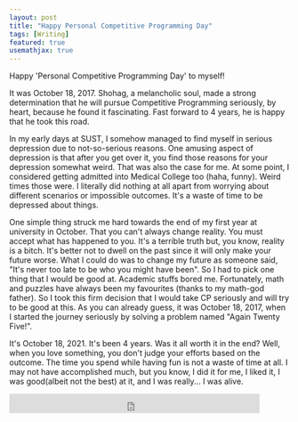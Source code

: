 ```yaml
---
layout: post
title: "Happy Personal Competitive Programming Day"
tags: [Writing]
featured: true
usemathjax: true
---
```

Happy 'Personal Competitive Programming Day' to myself!

It was October 18, 2017. Shohag, a melancholic soul, made a strong determination that he will pursue Competitive Programming seriously, by heart, because he found it fascinating. Fast forward to 4 years, he is happy that he took this road.

In my early days at SUST, I somehow managed to find myself in serious depression due to not-so-serious reasons. One amusing aspect of depression is that after you get over it, you find those reasons for your depression somewhat weird. That was also the case for me. At some point, I considered getting admitted into Medical College too (haha, funny). Weird times those were. I literally did nothing at all apart from worrying about different scenarios or impossible outcomes. It's a waste of time to be depressed about things.

One simple thing struck me hard towards the end of my first year at university in October. That you can't always change reality. You must accept what has happened to you. It's a terrible truth but, you know, reality is a bitch. It's better not to dwell on the past since it will only make your future worse.  What I could do was to change my future as someone said, "It's never too late to be who you might have been". So I had to pick one thing that I would be good at. Academic stuffs bored me. Fortunately, math and puzzles have always been my favourites (thanks to my math-god father). So I took this firm decision that I would take CP seriously and will try to be good at this. As you can already guess, it was October 18, 2017, when I started the journey seriously by solving a problem named "Again Twenty Five!". 

It's October 18, 2021. It's been 4 years. Was it all worth it in the end? Well, when you love something, you don't judge your efforts based on the outcome. The time you spend while having fun is not a waste of time at all. I may not have accomplished much, but you know, I did it for me, I liked it, I was good(albeit not the best) at it, and I was really... I was alive.


<iframe src="https://www.facebook.com/plugins/like.php?href=https%3A%2F%2Fshahjalalshohag.github.io%2Fcp-day%2F&width=450&layout=standard&action=like&size=small&share=true&height=35&appId" width="450" height="35" style="border:none;overflow:hidden" scrolling="no" frameborder="0" allowfullscreen="true" allow="autoplay; clipboard-write; encrypted-media; picture-in-picture; web-share"></iframe>

<div id="fb-root"></div>
<script async defer crossorigin="anonymous" src="https://connect.facebook.net/en_US/sdk.js#xfbml=1&version=v12.0" nonce="tY0pSJow"></script>

<div class="fb-comments" data-href="https://shahjalalshohag.github.io/cp-day/" data-width="" data-numposts="5"></div>